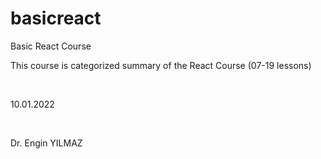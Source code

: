# basicreact
Basic React Course
<br>
<p>This course is categorized summary of the React Course <link href="https://www.btkakademi.gov.tr/portal/course/player/deliver/react-ile-web-programciligi-10035"> </link>(07-19 lessons)</p>
<br>



<p>10.01.2022 </p>
<BR>
<p>Dr. Engin YILMAZ </p>
